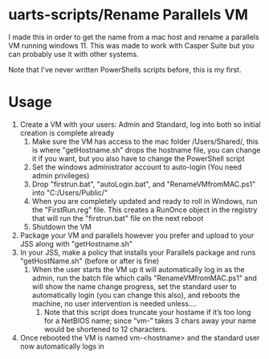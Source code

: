 # uarts-scripts/Rename Parallels VM

I made this in order to get the name from a mac host and rename a parallels VM running windows 11. This was made to work with Casper Suite but you can probably use it with other systems.

Note that I've never written PowerShells scripts before, this is my first.

# Usage

1. Create a VM with your users: Admin and Standard, log into both so initial creation is complete already
	1. Make sure the VM has access to the mac folder /Users/Shared/, this is where "getHostname.sh" drops the hostname file, you can change it if you want, but you also have to change the PowerShell script
	1. Set the windows administrator account to auto-login (You need admin privileges)
	1. Drop "firstrun.bat", "autoLogin.bat", and "RenameVMfromMAC.ps1" into "C:/Users/Public/"
	1. When you are completely updated and ready to roll in Windows, run the "FirstRun.reg" file.  This creates a RunOnce object in the registry that will run the "firstrun.bat" file on the next reboot
	1. Shutdown the VM
1. Package your VM and parallels however you prefer and upload to your JSS along with "getHostname.sh"
1. In your JSS, make a policy that installs your Parallels package and runs "getHostName.sh" (before or after is fine)
	1. When the user starts the VM up it will automatically log in as the admin, run the batch file which calls "RenameVMfromMAC.ps1" and will show the name change progress, set the standard user to automatically login (you can change this also), and reboots the machine, no user intervention is needed unless....
		1. Note that this script does truncate your hostame if it’s too long for a NetBIOS name; since “vm-” takes 3 chars away your name would be shortened to 12 characters.
1. Once rebooted the VM is named vm-\<hostname\> and the standard user now automatically logs in
